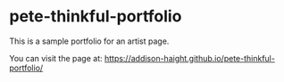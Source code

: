 # pete-thinkful-portfolio
This is a sample portfolio for an artist page.

You can visit the page at: https://addison-haight.github.io/pete-thinkful-portfolio/
